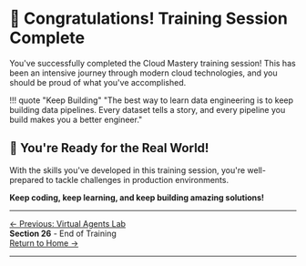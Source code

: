 # 🎉 Congratulations! Training Session Complete

You've successfully completed the Cloud Mastery training session! This has been an intensive journey through modern cloud technologies, and you should be proud of what you've accomplished.



!!! quote "Keep Building"
    "The best way to learn data engineering is to keep building data pipelines. Every dataset tells a story, and every pipeline you build makes you a better engineer."


## 🚀 You're Ready for the Real World!

With the skills you've developed in this training session, you're well-prepared to tackle challenges in production environments.

**Keep coding, keep learning, and keep building amazing solutions!**

---
<div class="page-nav">
  <div class="nav-item">
    <a href="/virtual-agent/virtual-agent-lab/" class="btn-secondary">← Previous: Virtual Agents Lab </a>
  </div>
  <div class="nav-item">
    <span><strong>Section 26</strong> -  End of Training </span>
  </div>
  <div class="nav-item">
    <a href="../" class="btn-primary">Return to Home →</a>
  </div>
</div>

---

